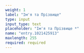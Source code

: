 ```yaml
---
weight: 1
label: "Ім'я та Прізвище"
type: input
input_type: text
placeholder: "Ім'я та Прізвище *"
name: "entry.1021425913"
maxlength: 255
required: required
---
```

